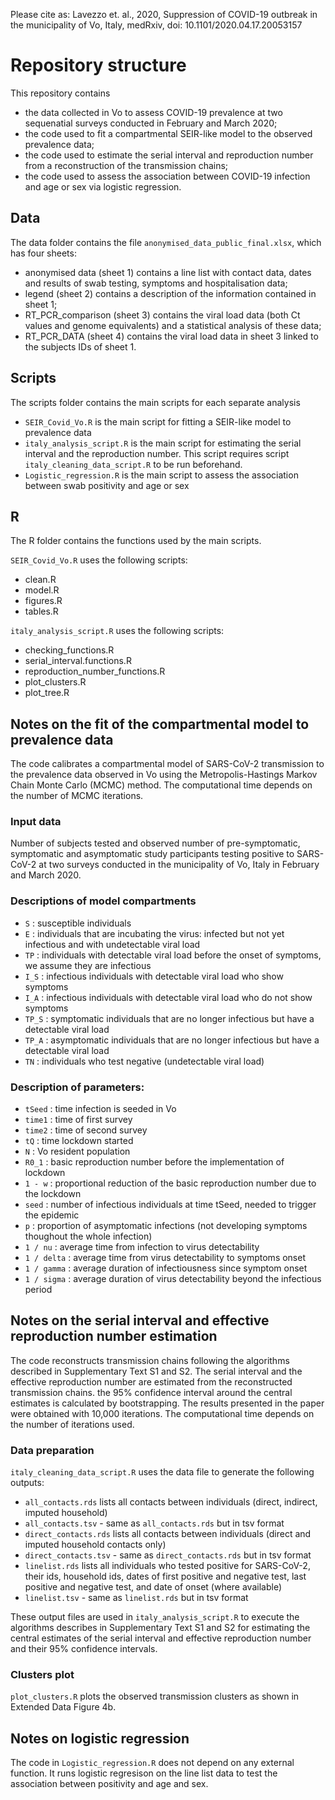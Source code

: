 Please cite as:
Lavezzo et. al., 2020, Suppression of COVID-19 outbreak in the municipality of Vo, Italy, medRxiv, doi: 10.1101/2020.04.17.20053157

# Repository structure
This repository contains 
- the data collected in Vo to assess COVID-19 prevalence at two sequenatial surveys conducted in February and March 2020;
- the code used to fit a compartmental SEIR-like model to the observed prevalence data; 
- the code used to estimate the serial interval and reproduction number from a reconstruction of the transmission chains; 
- the code used to assess the association between COVID-19 infection and age or sex via  logistic regression. 

## Data
The data folder contains the file `anonymised_data_public_final.xlsx`, which has four sheets:
- anonymised data (sheet 1) contains a line list with contact data, dates and results of swab testing, symptoms and hospitalisation data;
- legend (sheet 2) contains a description of the information contained in sheet 1;
- RT_PCR_comparison (sheet 3) contains the viral load data (both Ct values and genome equivalents) and a statistical analysis of these data; 
- RT_PCR_DATA (sheet 4) contains the viral load data in sheet 3 linked to the subjects IDs of sheet 1. 

## Scripts
The scripts folder contains the main scripts for each separate analysis
- `SEIR_Covid_Vo.R` is the main script for fitting a SEIR-like model to prevalence data
- `italy_analysis_script.R` is the main script for estimating the serial interval and the reproduction number. This script requires script `italy_cleaning_data_script.R` to be run beforehand. 
- `Logistic_regression.R` is the main script to assess the association between swab positivity and age or sex 

## R 
The R folder contains the functions used by the main scripts. 

`SEIR_Covid_Vo.R` uses the following scripts:
- clean.R
- model.R
- figures.R 
- tables.R

`italy_analysis_script.R` uses the following scripts:
- checking_functions.R
- serial_interval.functions.R 
- reproduction_number_functions.R 
- plot_clusters.R 
- plot_tree.R


##

## Notes on the fit of the compartmental model to prevalence data
The code calibrates a compartmental model of SARS-CoV-2 transmission to the prevalence data observed in Vo using the Metropolis-Hastings Markov Chain Monte Carlo (MCMC) method. The computational time depends on the number of MCMC iterations.

### Input data
Number of subjects tested and observed number of pre-symptomatic, symptomatic and asymptomatic study participants testing positive to SARS-CoV-2 at two surveys conducted in the municipality of Vo, Italy in February and March 2020. 

### Descriptions of model compartments
- `S`    : susceptible individuals
- `E`    : individuals that are incubating the virus: infected but not yet infectious and with undetectable viral load
- `TP`  :  individuals with detectable viral load before the onset of symptoms, we assume they are infectious
- `I_S`  : infectious individuals with detectable viral load who show symptoms
- `I_A`  : infectious individuals with detectable viral load who do not show symptoms
- `TP_S` : symptomatic individuals that are no longer infectious but have a detectable viral load
- `TP_A` : asymptomatic individuals that are no longer infectious but have a detectable viral load
- `TN`   : individuals who test negative (undetectable viral load)

### Description of parameters:
- `tSeed` : time infection is seeded in Vo
- `time1` : time of first survey
- `time2` : time of second survey
- `tQ`    : time lockdown started
- `N`     : Vo resident population
- `R0_1`  : basic reproduction number before the implementation of lockdown
- `1 - w` : proportional reduction of the basic reproduction number due to the lockdown 
- `seed`  : number of infectious individuals at time tSeed, needed to trigger the epidemic
- `p`     : proportion of asymptomatic infections (not developing symptoms thoughout the whole infection)
- `1 / nu`    : average time from infection to virus detectability
- `1 / delta` : average time from virus detectability to symptoms onset
- `1 / gamma` : average duration of infectiousness since symptom onset 
- `1 / sigma` : average duration of virus detectability beyond the infectious period 

##

## Notes on the serial interval and effective reproduction number estimation
The code reconstructs transmission chains following the algorithms described in Supplementary Text S1 and S2. The serial interval and the effective reproduction number are estimated from the reconstructed transmission chains. the 95% confidence interval around the central estimates is calculated by bootstrapping. The results presented in the paper were obtained with 10,000 iterations. The computational time depends on the number of iterations used. 

### Data preparation 
`italy_cleaning_data_script.R` uses the data file to generate the following outputs: 
- `all_contacts.rds` lists all contacts between individuals (direct, indirect, imputed household)
- `all_contacts.tsv` - same as `all_contacts.rds` but in tsv format
- `direct_contacts.rds` lists all contacts between individuals (direct and imputed household contacts only)
- `direct_contacts.tsv` - same as `direct_contacts.rds` but in tsv format
- `linelist.rds` lists all individuals who tested positive for SARS-CoV-2, their ids, household ids, dates of first positive and negative test, last positive and negative test, and date of onset (where available)
- `linelist.tsv` - same as `linelist.rds` but in tsv format

These output files are used in `italy_analysis_script.R` to execute the algorithms describes in Supplementary Text S1 and S2 for estimating the central estimates of the serial interval and effective reproduction number and their 95% confidence intervals.

### Clusters plot
`plot_clusters.R` plots the observed transmission clusters as shown in Extended Data Figure 4b. 

##

## Notes on logistic regression
The code in `Logistic_regression.R` does not depend on any external function. It runs logistic regresison on the line list data to test the association between positivity and age and sex.

